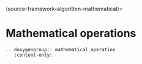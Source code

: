 (source-framework-algorithm-mathematical)=

# Mathematical operations


```{eval-rst}
.. doxygengroup:: mathematical_operation
   :content-only:
```
